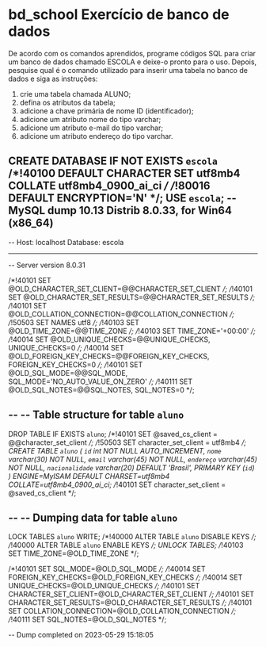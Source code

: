 # bd_school  Exercício de  banco de dados
De acordo com os comandos aprendidos, programe códigos SQL para criar um banco de dados chamado ESCOLA e deixe-o pronto para o uso. Depois, pesquise qual é o comando utilizado para inserir uma tabela no banco de dados e siga as instruções:

1. crie uma tabela chamada ALUNO;  
2. defina os atributos da tabela;
3. adicione a chave primária de nome ID (identificador);
4. adicione um atributo nome do tipo varchar;
5. adicione um atributo e-mail do tipo varchar;
6. adicione um atributo endereço do tipo varchar.

CREATE DATABASE  IF NOT EXISTS `escola` /*!40100 DEFAULT CHARACTER SET utf8mb4 COLLATE utf8mb4_0900_ai_ci */ /*!80016 DEFAULT ENCRYPTION='N' */;
USE `escola`;
-- MySQL dump 10.13  Distrib 8.0.33, for Win64 (x86_64)
--
-- Host: localhost    Database: escola
-- ------------------------------------------------------
-- Server version	8.0.31

/*!40101 SET @OLD_CHARACTER_SET_CLIENT=@@CHARACTER_SET_CLIENT */;
/*!40101 SET @OLD_CHARACTER_SET_RESULTS=@@CHARACTER_SET_RESULTS */;
/*!40101 SET @OLD_COLLATION_CONNECTION=@@COLLATION_CONNECTION */;
/*!50503 SET NAMES utf8 */;
/*!40103 SET @OLD_TIME_ZONE=@@TIME_ZONE */;
/*!40103 SET TIME_ZONE='+00:00' */;
/*!40014 SET @OLD_UNIQUE_CHECKS=@@UNIQUE_CHECKS, UNIQUE_CHECKS=0 */;
/*!40014 SET @OLD_FOREIGN_KEY_CHECKS=@@FOREIGN_KEY_CHECKS, FOREIGN_KEY_CHECKS=0 */;
/*!40101 SET @OLD_SQL_MODE=@@SQL_MODE, SQL_MODE='NO_AUTO_VALUE_ON_ZERO' */;
/*!40111 SET @OLD_SQL_NOTES=@@SQL_NOTES, SQL_NOTES=0 */;

--
-- Table structure for table `aluno`
--

DROP TABLE IF EXISTS `aluno`;
/*!40101 SET @saved_cs_client     = @@character_set_client */;
/*!50503 SET character_set_client = utf8mb4 */;
CREATE TABLE `aluno` (
  `id` int NOT NULL AUTO_INCREMENT,
  `nome` varchar(30) NOT NULL,
  `email` varchar(45) NOT NULL,
  `endereço` varchar(45) NOT NULL,
  `nacionalidade` varchar(20) DEFAULT 'Brasil',
  PRIMARY KEY (`id`)
) ENGINE=MyISAM DEFAULT CHARSET=utf8mb4 COLLATE=utf8mb4_0900_ai_ci;
/*!40101 SET character_set_client = @saved_cs_client */;

--
-- Dumping data for table `aluno`
--

LOCK TABLES `aluno` WRITE;
/*!40000 ALTER TABLE `aluno` DISABLE KEYS */;
/*!40000 ALTER TABLE `aluno` ENABLE KEYS */;
UNLOCK TABLES;
/*!40103 SET TIME_ZONE=@OLD_TIME_ZONE */;

/*!40101 SET SQL_MODE=@OLD_SQL_MODE */;
/*!40014 SET FOREIGN_KEY_CHECKS=@OLD_FOREIGN_KEY_CHECKS */;
/*!40014 SET UNIQUE_CHECKS=@OLD_UNIQUE_CHECKS */;
/*!40101 SET CHARACTER_SET_CLIENT=@OLD_CHARACTER_SET_CLIENT */;
/*!40101 SET CHARACTER_SET_RESULTS=@OLD_CHARACTER_SET_RESULTS */;
/*!40101 SET COLLATION_CONNECTION=@OLD_COLLATION_CONNECTION */;
/*!40111 SET SQL_NOTES=@OLD_SQL_NOTES */;

-- Dump completed on 2023-05-29 15:18:05
